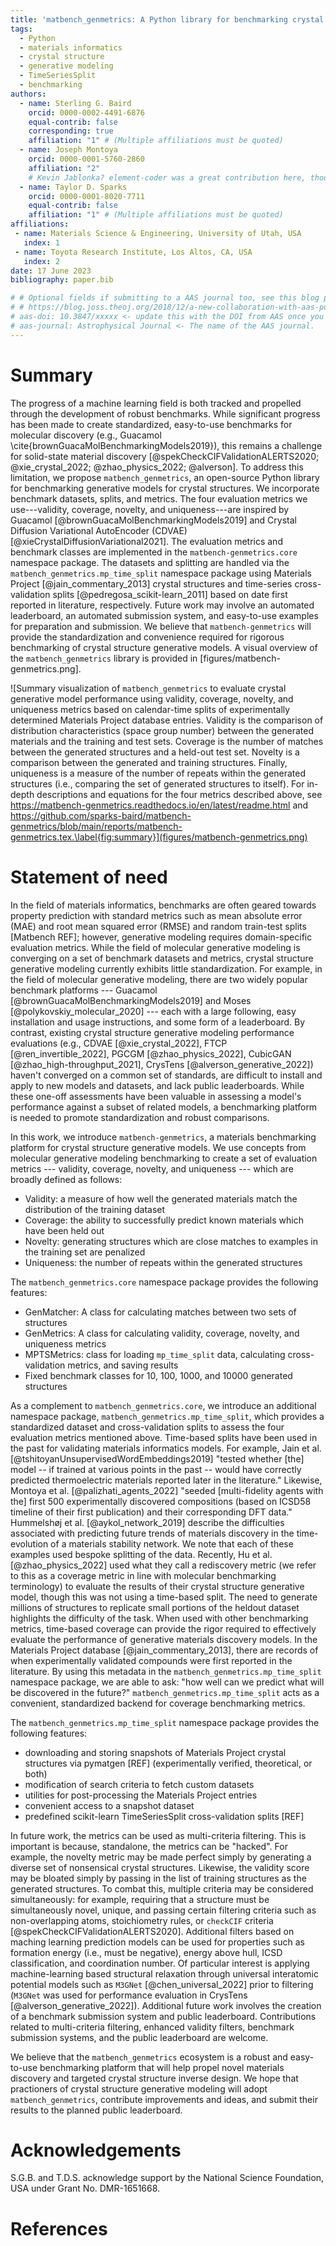 ```yaml
---
title: 'matbench_genmetrics: A Python library for benchmarking crystal structure generative models using time-based splits of Materials Project structures'
tags:
  - Python
  - materials informatics
  - crystal structure
  - generative modeling
  - TimeSeriesSplit
  - benchmarking
authors:
  - name: Sterling G. Baird
    orcid: 0000-0002-4491-6876
    equal-contrib: false
    corresponding: true
    affiliation: "1" # (Multiple affiliations must be quoted)
  - name: Joseph Montoya
    orcid: 0000-0001-5760-2860
    affiliation: "2"
    # Kevin Jablonka? element-coder was a great contribution here, though it exists in another repository
  - name: Taylor D. Sparks
    orcid: 0000-0001-8020-7711
    equal-contrib: false
    affiliation: "1" # (Multiple affiliations must be quoted)
affiliations:
 - name: Materials Science & Engineering, University of Utah, USA
   index: 1
 - name: Toyota Research Institute, Los Altos, CA, USA
   index: 2
date: 17 June 2023
bibliography: paper.bib

# # Optional fields if submitting to a AAS journal too, see this blog post:
# # https://blog.joss.theoj.org/2018/12/a-new-collaboration-with-aas-publishing
# aas-doi: 10.3847/xxxxx <- update this with the DOI from AAS once you know it.
# aas-journal: Astrophysical Journal <- The name of the AAS journal.
---
```


# Summary

The progress of a machine learning field is both tracked and propelled through the development of robust benchmarks. While significant progress has been made to create standardized, easy-to-use benchmarks for molecular discovery (e.g., Guacamol \cite{brownGuacaMolBenchmarkingModels2019}), this remains a challenge for solid-state material discovery [@spekCheckCIFValidationALERTS2020; @xie_crystal_2022; @zhao_physics_2022; @alverson]. To address this limitation, we propose `matbench_genmetrics`, an open-source Python library for benchmarking generative models for crystal structures. We incorporate benchmark datasets, splits, and metrics. The four evaluation metrics we use---validity, coverage, novelty, and uniqueness---are inspired by Guacamol [@brownGuacaMolBenchmarkingModels2019] and Crystal Diffusion Variational AutoEncoder (CDVAE) [@xieCrystalDiffusionVariational2021]. The evaluation metrics and benchmark classes are implemented in the `matbench-genmetrics.core` namespace package. The datasets and splitting are handled via the `matbench_genmetrics.mp_time_split` namespace package using Materials Project [@jain_commentary_2013] crystal structures and time-series cross-validation splits [@pedregosa_scikit-learn_2011] based on date first reported in literature, respectively. Future work may involve an automated leaderboard, an automated submission system, and easy-to-use examples for preparation and submission. We believe that `matbench-genmetrics` will provide the standardization and convenience required for rigorous benchmarking of crystal structure generative models. A visual overview of the `matbench_genmetrics` library is provided in [figures/matbench-genmetrics.png].

![Summary visualization of `matbench_genmetrics` to evaluate crystal generative model performance using validity, coverage, novelty, and uniqueness metrics based on calendar-time splits of experimentally determined Materials Project database entries. Validity is the comparison of distribution characteristics (space group number) between the generated materials and the training and test sets. Coverage is the number of matches between the generated structures and a held-out test set. Novelty is a comparison between the generated and training structures. Finally, uniqueness is a measure of the number of repeats within the generated structures (i.e., comparing the set of generated structures to itself). For in-depth descriptions and equations for the four metrics described above, see https://matbench-genmetrics.readthedocs.io/en/latest/readme.html and https://github.com/sparks-baird/matbench-genmetrics/blob/main/reports/matbench-genmetrics.tex.\label{fig:summary}](figures/matbench-genmetrics.png)

<!-- Maybe move the emojis beneath the name and horizontal line -->

# Statement of need

In the field of materials informatics, benchmarks are often geared towards property prediction with standard metrics such as mean absolute error (MAE) and root mean squared error (RMSE) and random train-test splits [Matbench REF]; however, generative modeling requires domain-specific evaluation metrics. While the field of molecular generative modeling is converging on a set of benchmark datasets and metrics, crystal structure generative modeling currently exhibits little standardization. For example, in the field of molecular generative modeling, there are two widely popular benchmark platforms --- Guacamol [@brownGuacaMolBenchmarkingModels2019] and Moses [@polykovskiy_molecular_2020] --- each with a large following, easy installation and usage instructions, and some form of a leaderboard. By contrast, existing crystal structure generative modeling performance evaluations (e.g., CDVAE [@xie_crystal_2022], FTCP [@ren_invertible_2022], PGCGM [@zhao_physics_2022], CubicGAN [@zhao_high-throughput_2021], CrysTens [@alverson_generative_2022]) haven't converged on a common set of standards, are difficult to install and apply to new models and datasets, and lack public leaderboards. While these one-off assessments have been valuable in assessing a model's performance against a subset of related models, a benchmarking platform is needed to promote standardization and robust comparisons.

In this work, we introduce `matbench-genmetrics`, a materials benchmarking platform for crystal structure generative models. We use concepts from molecular generative modeling benchmarking to create a set of evaluation metrics --- validity, coverage, novelty, and uniqueness --- which are broadly defined as follows:

- Validity: a measure of how well the generated materials match the distribution of the training dataset
- Coverage: the ability to successfully predict known materials which have been held out
- Novelty: generating structures which are close matches to examples in the training set are penalized
- Uniqueness: the number of repeats within the generated structures

The `matbench_genmetrics.core` namespace package provides the following features:
- GenMatcher: A class for calculating matches between two sets of structures
- GenMetrics: A class for calculating validity, coverage, novelty, and uniqueness metrics
- MPTSMetrics: class for loading `mp_time_split` data, calculating cross-validation metrics, and saving results
- Fixed benchmark classes for 10, 100, 1000, and 10000 generated structures

As a complement to `matbench_genmetrics.core`, we introduce an additional namespace package, `matbench_genmetrics.mp_time_split`, which provides a standardized dataset and cross-validation splits to assess the four evaluation metrics mentioned above. Time-based splits have been used in the past for validating materials informatics models. For example, Jain et al. [@tshitoyanUnsupervisedWordEmbeddings2019] "tested whether [the] model -- if trained at various points in the past -- would have correctly predicted thermoelectric materials reported later in the literature." Likewise, Montoya et al. [@palizhati_agents_2022] "seeded [multi-fidelity agents with the] first 500 experimentally discovered compositions (based on ICSD58 timeline of their first publication) and their corresponding DFT data." Hummelshøj et al. [@aykol_network_2019] describe the difficulties associated with predicting future trends of materials discovery in the time-evolution of a materials stability network. We note that each of these examples used bespoke splitting of the data. Recently, Hu et al. [@zhao_physics_2022] used what they call a rediscovery metric (we refer to this as a coverage metric in line with molecular benchmarking terminology) to evaluate the results of their crystal structure generative model, though this was not using a time-based split. The need to generate millions of structures to replicate small portions of the heldout dataset highlights the difficulty of the task. When used with other benchmarking metrics, time-based coverage can provide the rigor required to effectively evaluate the performance of generative materials discovery models. In the Materials Project database [@jain_commentary_2013], there are records of when experimentally validated compounds were first reported in the literature. By using this metadata in the `matbench_genmetrics.mp_time_split` namespace package, we are able to ask: "how well can we predict what will be discovered in the future?" `matbench_genmetrics.mp_time_split` acts as a convenient, standardized backend for coverage benchmarking metrics.

The `matbench_genmetrics.mp_time_split` namespace package provides the following features:
- downloading and storing snapshots of Materials Project crystal structures via pymatgen [REF] (experimentally verified, theoretical, or both)
- modification of search criteria to fetch custom datasets
- utilities for post-processing the Materials Project entries
- convenient access to a snapshot dataset
- predefined scikit-learn TimeSeriesSplit cross-validation splits [REF]

In future work, the metrics can be used as multi-criteria filtering. This is important is because, standalone, the metrics can be "hacked". For example, the novelty metric may be made perfect simply by generating a diverse set of nonsensical crystal structures. Likewise, the validity score may be bloated simply by passing in the list of training structures as the generated structures. To combat this, multiple criteria may be considered simultaneously: for example, requiring that a structure must be simultaneously novel, unique, and passing certain filtering criteria such as non-overlapping atoms, stoichiometry rules, or `checkCIF` criteria [@spekCheckCIFValidationALERTS2020]. Additional filters based on maching learning prediction models can be used for properties such as formation energy (i.e., must be negative), energy above hull, ICSD classification, and coordination number. Of particular interest is applying machine-learning based structural relaxation through universal interatomic potential models such as `M3GNet` [@chen_universal_2022] prior to filtering (`M3GNet` was used for performance evaluation in CrysTens [@alverson_generative_2022]). Additional future work involves the creation of a benchmark submission system and public leaderboard. Contributions related to multi-criteria filtering, enhanced validity filters, benchmark submission systems, and the public leaderboard are welcome.

We believe that the `matbench_genmetrics` ecosystem is a robust and easy-to-use benchmarking platform that will help propel novel materials discovery and targeted crystal structure inverse design. We hope that practioners of crystal structure generative modeling will adopt `matbench_genmetrics`, contribute improvements and ideas, and submit their results to the planned public leaderboard.

# Acknowledgements

S.G.B. and T.D.S. acknowledge support by the National Science Foundation, USA under Grant No. DMR-1651668.

# References


<!-- Here, we highlight the coverage metric (or rediscovery metric) which involves
the ability to successfully predict known materials which have been held out. For
experimental materials discovery, a robust measure of performance is whether or not we
can predict materials of the future based
only on training data from the past. In other words: "how well can we predict what will
be discovered in the future?" In the Materials Project database [@jain_commentary_2013],
there are records of when experimentally validated compounds were first reported in the
literature. As a robust validation setup, we formalize the time-series splits of
Materials Project crystal structures for use in generative modeling benchmarking via the
`mp_time_split` Python namespace of the `matbench_genmetrics` ecosystem (see \autoref{fig:summary}). `mp_time_split` provides
convenience functions for downloading and processing snapshots of experimentally
verified Materials Project entries and creating random time-series splits of the data. -->


<!-- We believe `mp-time-split` provides the convenience and standardization required of
rigorous benchmarking of generative materials discovery models. `mp-time-split` serves
as the basis for a set of benchmarking metrics hosted in the [`matbench-genmetrics`](https://github.com/sparks-baird/matbench-genmetrics) suite
which has recently been applied to `xtal2png` [@baird_xtal2png_2022], a generative model
for crystal structure. -->


<!--- Mention similar options in molecular discovery benchmarking, e.g. guacamol which I believe has something similar in terms of rediscovery, though maybe not time-based. Mention legacy materials informatics (CrabNet, CGCNN, etc.) and the shift towards inverse design via generative modeling (CDVAE, FTCP, PGCGM, CubicGAN, etc.). --->
